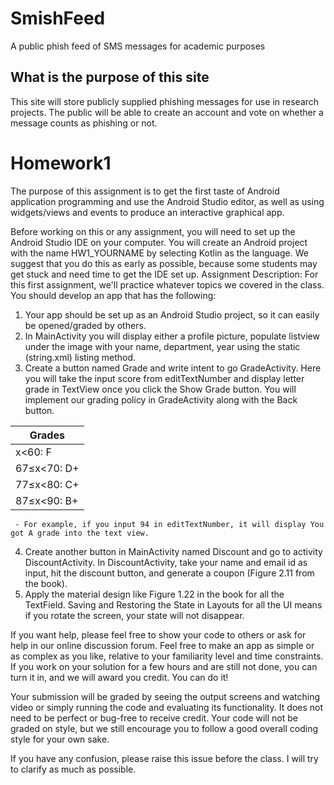 # SmishFeed
A public phish feed of SMS messages for academic purposes

## What is the purpose of this site

This site will store publicly supplied phishing messages for use in research projects. The public will be able to create an account and vote on whether a message counts as phishing or not.

# Homework1

The purpose of this assignment is to get the first taste of Android application programming and use the 
Android Studio editor, as well as using widgets/views and events to produce an interactive graphical app.  
 
Before working on this or any assignment, you will need to set up the Android Studio IDE on your computer. You will create an Android project with the name HW1_YOURNAME by selecting Kotlin as the language. We suggest that you do this as early as possible, because some students may get stuck and need time to get the IDE set up. 
Assignment Description: 
For this first assignment, we'll practice whatever topics we covered in the class. You should develop an app that has the following: 

1. Your app should be set up as an Android Studio project, so it can easily be opened/graded by others. 
2. In MainActivity you will display either a profile picture, populate listview under the image with your name, department, year using the static (string.xml) listing method.
3. Create a button named Grade and write intent to go GradeActivity. Here you will take the input score from editTextNumber and display letter grade in TextView once you click the Show Grade button. You will implement our grading policy in GradeActivity along with the Back button.

| Grades |
| ------ |
| x<60: F | 60≤x<63: D- | 63≤x<67 : D |
| 67≤x<70: D+ |	70≤x<73: C- | 73≤x<77 : C |
| 77≤x<80: C+ | 80≤x<83: B- |	83≤x<87 : B |
| 87≤x<90: B+ | 90≤x<93: A- |	93≤x: A |

     - For example, if you input 94 in editTextNumber, it will display You got A grade into the text view.
4. Create another button in MainActivity named Discount and go to activity DiscountActivity. In DiscountActivity, take your name and email id as input, hit the discount button, and generate a coupon (Figure 2.11 from the book).
5. Apply the material design like Figure 1.22 in the book for all the TextField. Saving and Restoring the State in Layouts for all the UI means if you rotate the screen, your state will not disappear. 
  
If you want help, please feel free to show your code to others or ask for help in our online discussion forum. Feel free to make an app as simple or as complex as you like, relative to your familiarity level and time constraints. If you work on your solution for a few hours and are still not done, you can turn it in, and we will award you credit. You can do it! 
 

Your submission will be graded by seeing the output screens and watching video or  simply running the code and evaluating its functionality. It does not need to be perfect or bug-free to receive credit. Your code will not be graded on style, but we still encourage you to follow a good overall coding style for your own sake. 

If you have any confusion, please raise this issue before the class. I will try to clarify as much as possible. 
